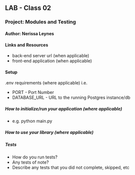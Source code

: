 ## LAB - Class 02

### Project: Modules and Testing

#### Author: Nerissa Leynes

#### Links and Resources

- back-end server url (when applicable)
- front-end application (when applicable)

#### Setup
.env requirements (where applicable)
i.e.

- PORT - Port Number
- DATABASE_URL - URL to the running Postgres instance/db

##### How to initialize/run your application (where applicable)

- e.g. python main.py

##### How to use your library (where applicable)

##### Tests
- How do you run tests?
- Any tests of note?
- Describe any tests that you did not complete, skipped, etc
